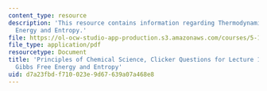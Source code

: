```yaml
---
content_type: resource
description: 'This resource contains information regarding Thermodynamics: Gibbs Free
  Energy and Entropy.'
file: https://ol-ocw-studio-app-production.s3.amazonaws.com/courses/5-111sc-principles-of-chemical-science-fall-2014/d7a23fbdf710023e9d67639a07a468e8_MIT5_111F14_Lec16Clkr.pdf
file_type: application/pdf
resourcetype: Document
title: 'Principles of Chemical Science, Clicker Questions for Lecture 16: Thermodynamics:
  Gibbs Free Energy and Entropy'
uid: d7a23fbd-f710-023e-9d67-639a07a468e8
---
```

